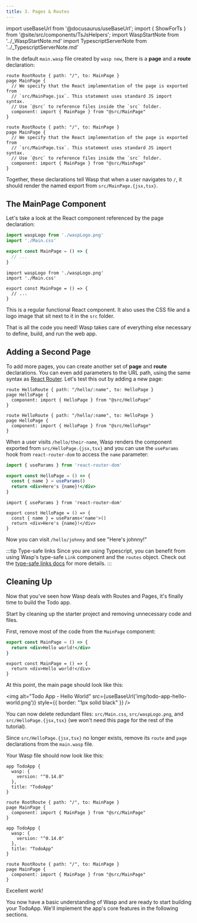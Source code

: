 ```yaml
---
title: 3. Pages & Routes
---
```


import useBaseUrl from '@docusaurus/useBaseUrl';
import { ShowForTs } from '@site/src/components/TsJsHelpers';
import WaspStartNote from '../\_WaspStartNote.md'
import TypescriptServerNote from '../\_TypescriptServerNote.md'

In the default `main.wasp` file created by `wasp new`, there is a **page** and a **route** declaration:

<Tabs groupId="js-ts">
<TabItem value="js" label="JavaScript">

```wasp title="main.wasp"
route RootRoute { path: "/", to: MainPage }
page MainPage {
  // We specify that the React implementation of the page is exported from
  // `src/MainPage.jsx`. This statement uses standard JS import syntax.
  // Use `@src` to reference files inside the `src` folder.
  component: import { MainPage } from "@src/MainPage"
}
```

</TabItem>
<TabItem value="ts" label="TypeScript">

```wasp title="main.wasp"
route RootRoute { path: "/", to: MainPage }
page MainPage {
  // We specify that the React implementation of the page is exported from
  // `src/MainPage.tsx`. This statement uses standard JS import syntax.
  // Use `@src` to reference files inside the `src` folder.
  component: import { MainPage } from "@src/MainPage"
}
```

</TabItem>
</Tabs>

Together, these declarations tell Wasp that when a user navigates to `/`, it should render the named export from `src/MainPage.{jsx,tsx}`.

## The MainPage Component

Let's take a look at the React component referenced by the page declaration:

<Tabs groupId="js-ts">
<TabItem value="js" label="JavaScript">

```jsx title="src/MainPage.jsx"
import waspLogo from './waspLogo.png'
import './Main.css'

export const MainPage = () => {
  // ...
}
```

</TabItem>
<TabItem value="ts" label="TypeScript">

```tsx title="src/MainPage.tsx"
import waspLogo from './waspLogo.png'
import './Main.css'

export const MainPage = () => {
  // ...
}
```

</TabItem>
</Tabs>

This is a regular functional React component. It also uses the CSS file and a logo image that sit next to it in the `src` folder.

That is all the code you need! Wasp takes care of everything else necessary to define, build, and run the web app.

<WaspStartNote />

<ShowForTs>
<TypescriptServerNote />
</ShowForTs>

## Adding a Second Page

To add more pages, you can create another set of **page** and **route** declarations. You can even add parameters to the URL path, using the same syntax as [React Router](https://reactrouter.com/en/6.26.1). Let's test this out by adding a new page:

<Tabs groupId="js-ts">
<TabItem value="js" label="JavaScript">

```wasp title="main.wasp"
route HelloRoute { path: "/hello/:name", to: HelloPage }
page HelloPage {
  component: import { HelloPage } from "@src/HelloPage"
}
```

</TabItem>
<TabItem value="ts" label="TypeScript">

```wasp title="main.wasp"
route HelloRoute { path: "/hello/:name", to: HelloPage }
page HelloPage {
  component: import { HelloPage } from "@src/HelloPage"
}
```

</TabItem>
</Tabs>

When a user visits `/hello/their-name`, Wasp renders the component exported from `src/HelloPage.{jsx,tsx}` and you can use the `useParams` hook from `react-router-dom` to access the `name` parameter:

<Tabs groupId="js-ts">
<TabItem value="js" label="JavaScript">

```jsx title="src/HelloPage.jsx"
import { useParams } from 'react-router-dom'

export const HelloPage = () => {
  const { name } = useParams()
  return <div>Here's {name}!</div>
}
```

</TabItem>
<TabItem value="ts" label="TypeScript">

```tsx title="src/HelloPage.tsx"
import { useParams } from 'react-router-dom'

export const HelloPage = () => {
  const { name } = useParams<'name'>()
  return <div>Here's {name}!</div>
}
```

</TabItem>
</Tabs>

Now you can visit `/hello/johnny` and see "Here's johnny!"

<ShowForTs>

:::tip Type-safe links
Since you are using Typescript, you can benefit from using Wasp's type-safe `Link` component and the `routes` object. Check out the [type-safe links docs](../advanced/links) for more details.
:::
</ShowForTs>

## Cleaning Up

Now that you've seen how Wasp deals with Routes and Pages, it's finally time to build the Todo app.

Start by cleaning up the starter project and removing unnecessary code and files.

First, remove most of the code from the `MainPage` component:

<Tabs groupId="js-ts">
<TabItem value="js" label="JavaScript">

```jsx title="src/MainPage.jsx"
export const MainPage = () => {
  return <div>Hello world!</div>
}
```

</TabItem>
<TabItem value="ts" label="TypeScript">

```tsx title="src/MainPage.tsx"
export const MainPage = () => {
  return <div>Hello world!</div>
}
```

</TabItem>
</Tabs>

At this point, the main page should look like this:

<img alt="Todo App - Hello World"
src={useBaseUrl('img/todo-app-hello-world.png')}
style={{ border: "1px solid black" }}
/>

You can now delete redundant files: `src/Main.css`, `src/waspLogo.png`, and `src/HelloPage.{jsx,tsx}` (we won't need this page for the rest of the tutorial).

Since `src/HelloPage.{jsx,tsx}` no longer exists, remove its `route` and `page` declarations from the `main.wasp` file.

Your Wasp file should now look like this:

<Tabs groupId="js-ts">
<TabItem value="js" label="JavaScript">

```wasp title="main.wasp"
app TodoApp {
  wasp: {
    version: "^0.14.0"
  },
  title: "TodoApp"
}

route RootRoute { path: "/", to: MainPage }
page MainPage {
  component: import { MainPage } from "@src/MainPage"
}
```

</TabItem>
<TabItem value="ts" label="TypeScript">

```wasp title="main.wasp"
app TodoApp {
  wasp: {
    version: "^0.14.0"
  },
  title: "TodoApp"
}

route RootRoute { path: "/", to: MainPage }
page MainPage {
  component: import { MainPage } from "@src/MainPage"
}
```

</TabItem>
</Tabs>

Excellent work!

You now have a basic understanding of Wasp and are ready to start building your TodoApp.
We'll implement the app's core features in the following sections.

